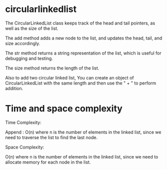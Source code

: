 # circularlinkedlist

The CircularLinkedList class keeps track of the head and tail pointers, as well as the size of the list.

The add method adds a new node to the list, and updates the head, tail, and size accordingly.

The str method returns a string representation of the list, which is useful for debugging and testing.

The size method returns the length of the list.

Also to add two  circular linked list, You can create an object of CircularLinkedList with the same length and then use the " + " to perform addition.

# Time and space complexity
Time Complexity:

Append : O(n) where n is the number of elements in the linked list, since we need to traverse the list to find the last node.

Space Complexity:

O(n) where n is the number of elements in the linked list, since we need to allocate memory for each node in the list.
